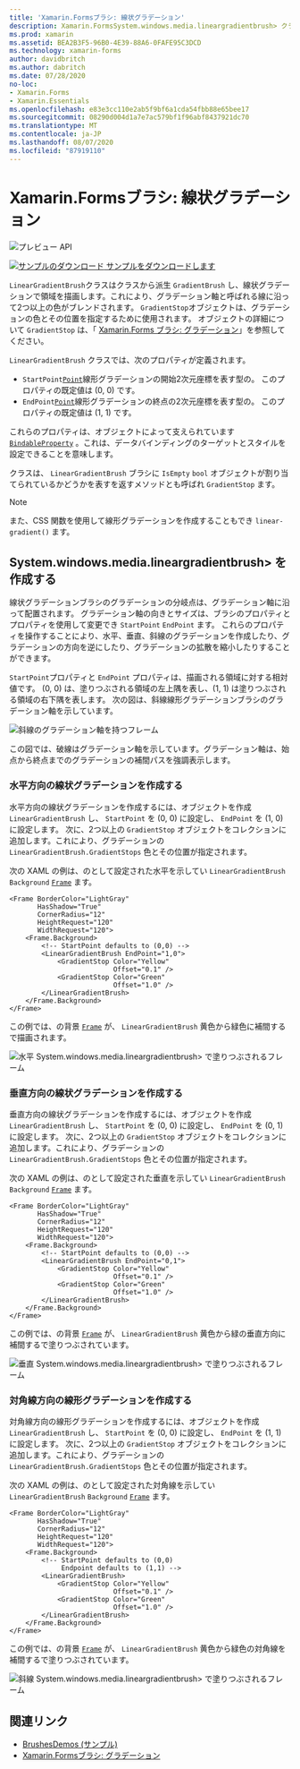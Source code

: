 ```yaml
---
title: 'Xamarin.Formsブラシ: 線状グラデーション'
description: Xamarin.FormsSystem.windows.media.lineargradientbrush> クラスは、線状グラデーションで領域を塗りつぶします。
ms.prod: xamarin
ms.assetid: BEA2B3F5-96B0-4E39-88A6-0FAFE95C3DCD
ms.technology: xamarin-forms
author: davidbritch
ms.author: dabritch
ms.date: 07/28/2020
no-loc:
- Xamarin.Forms
- Xamarin.Essentials
ms.openlocfilehash: e83e3cc110e2ab5f9bf6a1cda54fbb88e65bee17
ms.sourcegitcommit: 08290d004d1a7e7ac579bf1f96abf8437921dc70
ms.translationtype: MT
ms.contentlocale: ja-JP
ms.lasthandoff: 08/07/2020
ms.locfileid: "87919110"
---
```

# <a name="no-locxamarinforms-brushes-linear-gradients"></a>Xamarin.Formsブラシ: 線状グラデーション

![プレビュー API](~/media/shared/preview.png "この API は現在プレリリースです")

[![サンプルのダウンロード](~/media/shared/download.png) サンプルをダウンロードします](https://docs.microsoft.com/samples/xamarin/xamarin-forms-samples/userinterface-brushdemos/)

`LinearGradientBrush`クラスはクラスから派生 `GradientBrush` し、線状グラデーションで領域を描画します。これにより、グラデーション軸と呼ばれる線に沿って2つ以上の色がブレンドされます。 `GradientStop`オブジェクトは、グラデーションの色とその位置を指定するために使用されます。 オブジェクトの詳細について `GradientStop` は、「 [ Xamarin.Forms ブラシ: グラデーション](gradient.md)」を参照してください。

`LinearGradientBrush` クラスでは、次のプロパティが定義されます。

- `StartPoint`[`Point`](xref:Xamarin.Forms.Point)線形グラデーションの開始2次元座標を表す型の。 このプロパティの既定値は (0, 0) です。
- `EndPoint`[`Point`](xref:Xamarin.Forms.Point)線形グラデーションの終点の2次元座標を表す型の。 このプロパティの既定値は (1, 1) です。

これらのプロパティは、オブジェクトによって支えられています [`BindableProperty`](xref:Xamarin.Forms.BindableProperty) 。これは、データバインディングのターゲットとスタイルを設定できることを意味します。

クラスは、 `LinearGradientBrush` ブラシに `IsEmpty` `bool` オブジェクトが割り当てられているかどうかを表すを返すメソッドとも呼ばれ `GradientStop` ます。

> [!NOTE]
> また、CSS 関数を使用して線形グラデーションを作成することもでき `linear-gradient()` ます。

## <a name="create-a-lineargradientbrush"></a>System.windows.media.lineargradientbrush> を作成する

線状グラデーションブラシのグラデーションの分岐点は、グラデーション軸に沿って配置されます。 グラデーション軸の向きとサイズは、ブラシのプロパティとプロパティを使用して変更でき `StartPoint` `EndPoint` ます。 これらのプロパティを操作することにより、水平、垂直、斜線のグラデーションを作成したり、グラデーションの方向を逆にしたり、グラデーションの拡散を縮小したりすることができます。

`StartPoint`プロパティと `EndPoint` プロパティは、描画される領域に対する相対値です。 (0, 0) は、塗りつぶされる領域の左上隅を表し、(1, 1) は塗りつぶされる領域の右下隅を表します。 次の図は、斜線線形グラデーションブラシのグラデーション軸を示しています。

![斜線のグラデーション軸を持つフレーム](lineargradient-images/gradient-axis.png)

この図では、破線はグラデーション軸を示しています。グラデーション軸は、始点から終点までのグラデーションの補間パスを強調表示します。

### <a name="create-a-horizontal-linear-gradient"></a>水平方向の線状グラデーションを作成する

水平方向の線状グラデーションを作成するには、オブジェクトを作成 `LinearGradientBrush` し、 `StartPoint` を (0, 0) に設定し、 `EndPoint` を (1, 0) に設定します。 次に、2つ以上の `GradientStop` オブジェクトをコレクションに追加します。これにより、グラデーションの `LinearGradientBrush.GradientStops` 色とその位置が指定されます。

次の XAML の例は、のとして設定された水平を示してい `LinearGradientBrush` `Background` [`Frame`](xref:Xamarin.Forms.Frame) ます。

```xaml
<Frame BorderColor="LightGray"
       HasShadow="True"
       CornerRadius="12"
       HeightRequest="120"
       WidthRequest="120">
    <Frame.Background>
        <!-- StartPoint defaults to (0,0) -->
        <LinearGradientBrush EndPoint="1,0">
            <GradientStop Color="Yellow"
                          Offset="0.1" />
            <GradientStop Color="Green"
                          Offset="1.0" />
        </LinearGradientBrush>
    </Frame.Background>
</Frame>  
```

この例では、の背景 [`Frame`](xref:Xamarin.Forms.Frame) が、 `LinearGradientBrush` 黄色から緑色に補間するで描画されます。

![水平 System.windows.media.lineargradientbrush> で塗りつぶされるフレーム](lineargradient-images/horizontal.png)

### <a name="create-a-vertical-linear-gradient"></a>垂直方向の線状グラデーションを作成する

垂直方向の線状グラデーションを作成するには、オブジェクトを作成 `LinearGradientBrush` し、 `StartPoint` を (0, 0) に設定し、 `EndPoint` を (0, 1) に設定します。 次に、2つ以上の `GradientStop` オブジェクトをコレクションに追加します。これにより、グラデーションの `LinearGradientBrush.GradientStops` 色とその位置が指定されます。

次の XAML の例は、のとして設定された垂直を示してい `LinearGradientBrush` `Background` [`Frame`](xref:Xamarin.Forms.Frame) ます。

```xaml
<Frame BorderColor="LightGray"
       HasShadow="True"
       CornerRadius="12"
       HeightRequest="120"
       WidthRequest="120">
    <Frame.Background>
        <!-- StartPoint defaults to (0,0) -->    
        <LinearGradientBrush EndPoint="0,1">
            <GradientStop Color="Yellow"
                          Offset="0.1" />
            <GradientStop Color="Green"
                          Offset="1.0" />
        </LinearGradientBrush>
    </Frame.Background>
</Frame>
```

この例では、の背景 [`Frame`](xref:Xamarin.Forms.Frame) が、 `LinearGradientBrush` 黄色から緑の垂直方向に補間するで塗りつぶされています。

![垂直 System.windows.media.lineargradientbrush> で塗りつぶされるフレーム](lineargradient-images/vertical.png)

### <a name="create-a-diagonal-linear-gradient"></a>対角線方向の線形グラデーションを作成する

対角線方向の線形グラデーションを作成するには、オブジェクトを作成 `LinearGradientBrush` し、 `StartPoint` を (0, 0) に設定し、 `EndPoint` を (1, 1) に設定します。 次に、2つ以上の `GradientStop` オブジェクトをコレクションに追加します。これにより、グラデーションの `LinearGradientBrush.GradientStops` 色とその位置が指定されます。

次の XAML の例は、のとして設定された対角線を示してい `LinearGradientBrush` `Background` [`Frame`](xref:Xamarin.Forms.Frame) ます。

```xaml
<Frame BorderColor="LightGray"
       HasShadow="True"
       CornerRadius="12"
       HeightRequest="120"
       WidthRequest="120">
    <Frame.Background>
        <!-- StartPoint defaults to (0,0)      
             Endpoint defaults to (1,1) -->
        <LinearGradientBrush>
            <GradientStop Color="Yellow"
                          Offset="0.1" />
            <GradientStop Color="Green"
                          Offset="1.0" />
        </LinearGradientBrush>
    </Frame.Background>
</Frame>
```

この例では、の背景 [`Frame`](xref:Xamarin.Forms.Frame) が、 `LinearGradientBrush` 黄色から緑色の対角線を補間するで塗りつぶされています。

![斜線 System.windows.media.lineargradientbrush> で塗りつぶされるフレーム](lineargradient-images/diagonal.png)

## <a name="related-links"></a>関連リンク

- [BrushesDemos (サンプル)](https://docs.microsoft.com/samples/xamarin/xamarin-forms-samples/userinterface-brushdemos/)
- [Xamarin.Formsブラシ: グラデーション](gradient.md)
